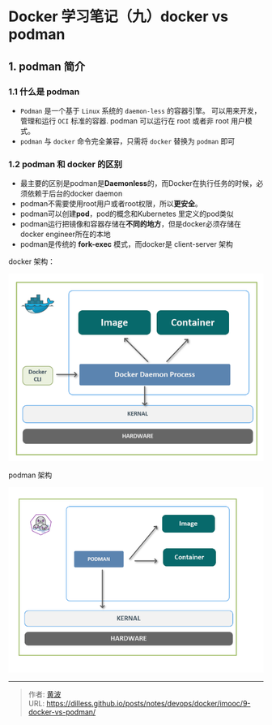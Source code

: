 # Docker 学习笔记（九）docker vs podman


## 1. podman 简介

### 1.1 什么是 podman

- `Podman` 是一个基于 `Linux` 系统的 `daemon-less` 的容器引擎。 可以用来开发，管理和运行 `OCI` 标准的容器. podman 可以运行在 root 或者非 root 用户模式。
- `podman` 与 `docker` 命令完全兼容，只需将 `docker` 替换为 `podman` 即可

### 1.2 podman 和 docker 的区别

- 最主要的区别是podman是**Daemonless**的，而Docker在执行任务的时候，必须依赖于后台的docker daemon
- podman不需要使用root用户或者root权限，所以**更安全**。
- podman可以创建**pod**，pod的概念和Kubernetes 里定义的pod类似
- podman运行把镜像和容器存储在**不同的地方**，但是docker必须存储在docker engineer所在的本地
- podman是传统的 **fork-exec** 模式，而docker是 client-server 架构

docker 架构：

![docker 架构](../images/docker-vs-podman-1.png)

podman 架构

![podman 架构](../images/docker-vs-podman-2.png)







---

> 作者: [黄波](https://dilless.github.io)  
> URL: https://dilless.github.io/posts/notes/devops/docker/imooc/9-docker-vs-podman/  

